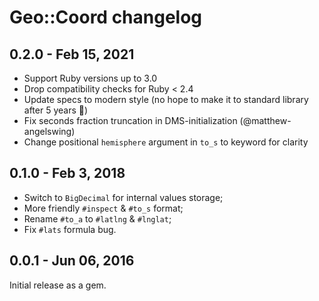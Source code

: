 # Geo::Coord changelog

## 0.2.0 - Feb 15, 2021

* Support Ruby versions up to 3.0
* Drop compatibility checks for Ruby < 2.4
* Update specs to modern style (no hope to make it to standard library after 5 years :shrug:)
* Fix seconds fraction truncation in DMS-initialization (@matthew-angelswing)
* Change positional `hemisphere` argument in `to_s` to keyword for clarity

## 0.1.0 - Feb 3, 2018

* Switch to `BigDecimal` for internal values storage;
* More friendly `#inspect` & `#to_s` format;
* Rename `#to_a` to `#latlng` & `#lnglat`;
* Fix `#lats` formula bug.

## 0.0.1 - Jun 06, 2016

Initial release as a gem.
